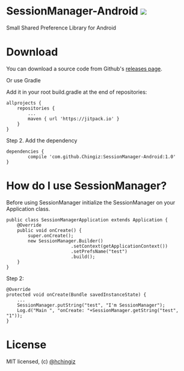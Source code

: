 # SessionManager-Android [![](https://jitpack.io/v/Chingiz/SessionManager-Android.svg)](https://jitpack.io/#Chingiz/SessionManager-Android)
Small Shared Preference Library for Android

# Download

You can download a source code from Github's [releases page](https://github.com/Chingiz/SessionManager-Android/releases/tag/v0.2-beta).

Or use Gradle

Add it in your root build.gradle at the end of repositories:

	allprojects {
		repositories {
			...
			maven { url 'https://jitpack.io' }
		}
	}
	
Step 2. Add the dependency

	dependencies {
	        compile 'com.github.Chingiz:SessionManager-Android:1.0'
	}
	
# How do I use SessionManager?
Before using SessionManager initialize the SessionManager on your Application class.

```
public class SessionManagerApplication extends Application {
    @Override
    public void onCreate() {
        super.onCreate();
        new SessionManager.Builder()
                        .setContext(getApplicationContext())
                        .setPrefsName("test")
                        .build();
    }
}
```

Step 2:

```
@Override
protected void onCreate(Bundle savedInstanceState) {
	...
	SessionManager.putString("test", "I'm SessionManager");  
	Log.d("Main ", "onCreate: "+SessionManager.getString("test", "1"));
}
```
# License

MIT licensed, (c) [@hchingiz](http://twitter.com/hchingiz) 

